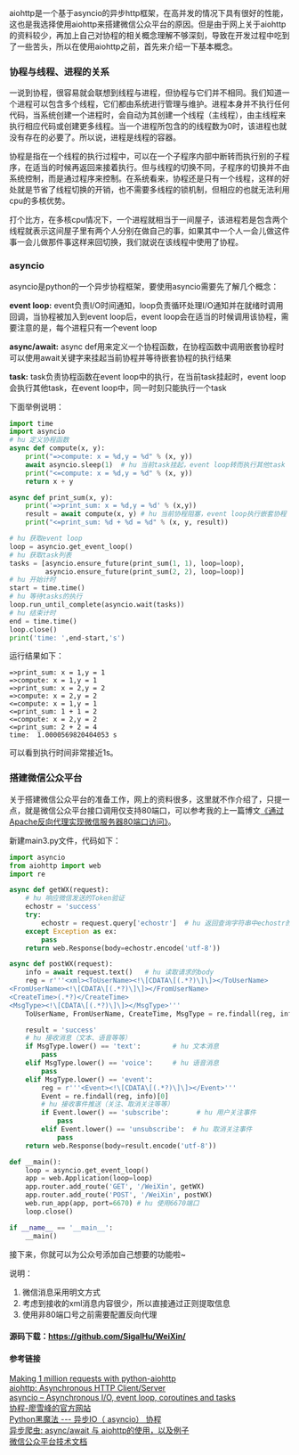 aiohttp是一个基于asyncio的异步http框架，在高并发的情况下具有很好的性能，这也是我选择使用aiohttp来搭建微信公众平台的原因。但是由于网上关于aiohttp的资料较少，再加上自己对协程的相关概念理解不够深刻，导致在开发过程中吃到了一些苦头，所以在使用aiohttp之前，首先来介绍一下基本概念。

### 协程与线程、进程的关系

一说到协程，很容易就会联想到线程与进程，但协程与它们并不相同。我们知道一个进程可以包含多个线程，它们都由系统进行管理与维护。进程本身并不执行任何代码，当系统创建一个进程时，会自动为其创建一个线程（主线程），由主线程来执行相应代码或创建更多线程。当一个进程所包含的的线程数为0时，该进程也就没有存在的必要了。所以说，进程是线程的容器。

协程是指在一个线程的执行过程中，可以在一个子程序内部中断转而执行别的子程序，在适当的时候再返回来接着执行。但与线程的切换不同，子程序的切换并不由系统控制，而是通过程序来控制。在系统看来，协程还是只有一个线程，这样的好处就是节省了线程切换的开销，也不需要多线程的锁机制，但相应的也就无法利用cpu的多核优势。

打个比方，在多核cpu情况下，一个进程就相当于一间屋子，该进程若是包含两个线程就表示这间屋子里有两个人分别在做自己的事，如果其中一个人一会儿做这件事一会儿做那件事这样来回切换，我们就说在该线程中使用了协程。

### asyncio

asyncio是python的一个异步协程框架，要使用asyncio需要先了解几个概念：

**event loop:** event负责I/O时间通知，loop负责循环处理I/O通知并在就绪时调用回调，当协程被加入到event loop后，event loop会在适当的时候调用该协程，需要注意的是，每个进程只有一个event loop

**async/await:** async def用来定义一个协程函数，在协程函数中调用嵌套协程时可以使用await关键字来挂起当前协程并等待嵌套协程的执行结果

**task:** task负责协程函数在event loop中的执行，在当前task挂起时，event loop会执行其他task，在event loop中，同一时刻只能执行一个task

下面举例说明：
```py
import time
import asyncio
# hu 定义协程函数
async def compute(x, y):
	print("=>compute: x = %d,y = %d" % (x, y))
	await asyncio.sleep(1)  # hu 当前task挂起，event loop转而执行其他task
	print("<=compute: x = %d,y = %d" % (x, y))
	return x + y

async def print_sum(x, y):
	print('=>print_sum: x = %d,y = %d' % (x,y))
	result = await compute(x, y) # hu 当前协程阻塞，event loop执行嵌套协程
	print("<=print_sum: %d + %d = %d" % (x, y, result))

# hu 获取event loop
loop = asyncio.get_event_loop()
# hu 获取task列表
tasks = [asyncio.ensure_future(print_sum(1, 1), loop=loop),
		 asyncio.ensure_future(print_sum(2, 2), loop=loop)]
# hu 开始计时
start = time.time()
# hu 等待tasks的执行
loop.run_until_complete(asyncio.wait(tasks))
# hu 结束计时
end = time.time()
loop.close()
print('time: ',end-start,'s')

```
运行结果如下：
```
=>print_sum: x = 1,y = 1
=>compute: x = 1,y = 1
=>print_sum: x = 2,y = 2
=>compute: x = 2,y = 2
<=compute: x = 1,y = 1
<=print_sum: 1 + 1 = 2
<=compute: x = 2,y = 2
<=print_sum: 2 + 2 = 4
time:  1.0000569820404053 s
```
可以看到执行时间非常接近1s。

### 搭建微信公众平台

关于搭建微信公众平台的准备工作，网上的资料很多，这里就不作介绍了，只提一点，就是微信公众平台接口调用仅支持80端口，可以参考我的上一篇博文[《通过Apache反向代理实现微信服务器80端口访问》](http://blog.csdn.net/u011475134/article/details/69951987)。

新建main3.py文件，代码如下：
```py
import asyncio
from aiohttp import web
import re

async def getWX(request):
	# hu 响应微信发送的Token验证
	echostr = 'success'
	try:
		echostr = request.query['echostr']  # hu 返回查询字符串中echostr的值
	except Exception as ex:
		pass
	return web.Response(body=echostr.encode('utf-8'))

async def postWX(request):
	info = await request.text()   # hu 读取请求的body
	reg = r'''<xml><ToUserName><!\[CDATA\[(.*?)\]\]></ToUserName>
<FromUserName><!\[CDATA\[(.*?)\]\]></FromUserName>
<CreateTime>(.*?)</CreateTime>
<MsgType><!\[CDATA\[(.*?)\]\]></MsgType>'''
	ToUserName, FromUserName, CreateTime, MsgType = re.findall(reg, info)[0]

	result = 'success'
	# hu 接收消息（文本、语音等等）
	if MsgType.lower() == 'text':        # hu 文本消息
		pass
	elif MsgType.lower() == 'voice':     # hu 语音消息
		pass
	elif MsgType.lower() == 'event':
		reg = r'''<Event><!\[CDATA\[(.*?)\]\]></Event>'''
		Event = re.findall(reg, info)[0]
		# hu 接收事件推送（关注、取消关注等等）
		if Event.lower() == 'subscribe':       # hu 用户关注事件
			pass
		elif Event.lower() == 'unsubscribe':  # hu 取消关注事件
			pass
	return web.Response(body=result.encode('utf-8'))

def __main():
	loop = asyncio.get_event_loop()
	app = web.Application(loop=loop)
	app.router.add_route('GET', '/WeiXin', getWX)
	app.router.add_route('POST', '/WeiXin', postWX)
	web.run_app(app, port=6670) # hu 使用6670端口
	loop.close()

if __name__ == '__main__':
	__main()
```
接下来，你就可以为公众号添加自己想要的功能啦~

说明：

1) 微信消息采用明文方式
2) 考虑到接收的xml消息内容很少，所以直接通过正则提取信息
3) 使用非80端口号之前需要配置反向代理

#### 源码下载：https://github.com/SigalHu/WeiXin/
#### 参考链接
[Making 1 million requests with python-aiohttp](https://pawelmhm.github.io/asyncio/python/aiohttp/2016/04/22/asyncio-aiohttp.html)</br>
[aiohttp: Asynchronous HTTP Client/Server](https://aiohttp.readthedocs.io/en/stable/)</br>
[asyncio – Asynchronous I/O, event loop, coroutines and tasks](https://docs.python.org/3.4/library/asyncio-task.html)</br>
[协程-廖雪峰的官方网站](http://www.liaoxuefeng.com/wiki/0014316089557264a6b348958f449949df42a6d3a2e542c000/001432090171191d05dae6e129940518d1d6cf6eeaaa969000)</br>
[Python黑魔法 --- 异步IO（ asyncio） 协程](http://python.jobbole.com/87310/)</br>
[异步爬虫: async/await 与 aiohttp的使用，以及例子](http://blog.csdn.net/u014595019/article/details/52295642)</br>
[微信公众平台技术文档](https://mp.weixin.qq.com/wiki)
